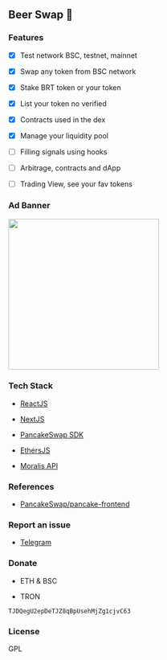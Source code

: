 ## Beer Swap 🍺

### Features

- [x] Test network BSC, testnet, mainnet

- [x] Swap any token from BSC network 

- [x] Stake BRT token or your token

- [x] List your token no verified 

- [x] Contracts used in the dex

- [x] Manage your liquidity pool

- [ ] Filling signals using hooks

- [ ] Arbitrage, contracts and dApp

- [ ] Trading View, see your fav tokens

### Ad Banner

<img src="https://i.ibb.co/jWHzVR6/hero.png" height="300">

### Tech Stack

- [ReactJS](https://reactjs.org/)

- [NextJS](https://nextjs.org/)

- [PancakeSwap SDK](https://github.com/pancakeswap/pancake-swap-sdk)

- [EthersJS](https://docs.ethers.org/v5/)

- [Moralis API](https://docs.moralis.io/web3-data-api)

### References

- [PancakeSwap/pancake-frontend](https://github.com/pancakeswap/pancake-frontend)

### Report an issue

- [Telegram](https://t.me/SantiiRepair)

### Donate

- ETH & BSC

- TRON
````
TJDQegU2epDeTJZ8qBpUsehMjZg1cjvC63
````
### License

GPL

